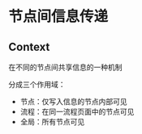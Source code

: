 # 节点间信息传递

## Context

在不同的节点间共享信息的一种机制

分成三个作用域：

- 节点：仅写入信息的节点内部可见
- 流程：在同一流程页面中的节点可见
- 全局：所有节点可见


